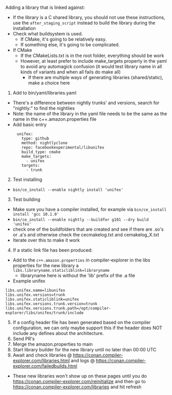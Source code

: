 Adding a library that is linked against:

- If the library is a C shared library, you should not use these instructions, use the `after_staging_script` instead to build the library during the installation
- Check what buildsystem is used.
  - If CMake, it's going to be relatively easy.
  - If something else, it's going to be complicated.
- If CMake
  - If the CMakeLists.txt is in the root folder, everything should be work
  - However, at least prefer to include make_targets property in the yaml to avoid any automagick confusion (it would test library name in all kinds of variants and when all fails do make all)
    - If there are multiple ways of generating libraries (shared/static), make a choice here

1. Add to bin/yaml/libraries.yaml
 - There's a difference between nightly trunks' and versions, search for "nightly:" to find the nightlies
 - Note: the name of the library in the yaml file needs to be the same as the name in the c++.amazon.properties file
 - Add basic entry
 ```
      unifex:
        type: github
        method: nightlyclone
        repo: facebookexperimental/libunifex
        build_type: cmake
        make_targets:
          - unifex
        targets:
          - trunk
```
2. Test installing
 - `bin/ce_install --enable nightly install 'unifex'`
3. Test building
 - Make sure you have a compiler installed, for example via `bin/ce_install install 'gcc 10.1.0'`
 - `bin/ce_install --enable nightly --buildfor g101 --dry build 'unifex'`
 - check one of the buildfolders that are created and see if there are .so's or .a's and otherwise check the cecmakelog.txt and cemakelog_X.txt
 - Iterate over this to make it work
4. If a static link file has been produced:
 - Add to the `c++.amazon.properties` in compiler-explorer in the libs properties for the new library a `libs.libraryname.staticliblink=libraryname`
   - libraryname here is without the 'lib' prefix of the .a file
 - Example unifex
```
libs.unifex.name=libunifex
libs.unifex.versions=trunk
libs.unifex.staticliblink=unifex
libs.unifex.versions.trunk.version=trunk
libs.unifex.versions.trunk.path=/opt/compiler-explorer/libs/unifex/trunk/include
```
5. If a config header file has been generated based on the compiler configuration, we can only maybe support this if the header does NOT include any defines about the architecture.
6. Send PR's
7. Merge the amazon.properties to main
8. Start library builder for the new library until no later than 00:00 UTC
9. Await and check libraries @ https://conan.compiler-explorer.com/libraries.html and logs @ https://conan.compiler-explorer.com/failedbuilds.html
  - These new libraries won't show up on these pages until you do https://conan.compiler-explorer.com/reinitialize and then go to https://conan.compiler-explorer.com/libraries and hit refresh

